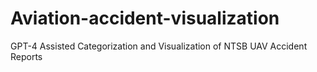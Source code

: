 # Aviation-accident-visualization
GPT-4 Assisted Categorization and Visualization of NTSB UAV Accident Reports
